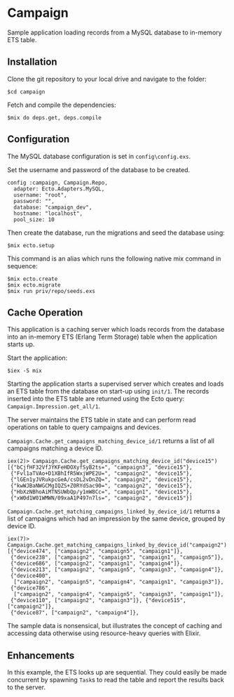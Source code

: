# Campaign

Sample application loading records from a MySQL database to in-memory ETS table.

## Installation

Clone the git repository to your local drive and navigate to the folder:
```
$cd campaign
```
Fetch and compile the dependencies:
```
$mix do deps.get, deps.compile
```

## Configuration

The MySQL database configuration is set in `config\config.exs`.

Set the username and password of the database to be created.
```
config :campaign, Campaign.Repo,
  adapter: Ecto.Adapters.MySQL,
  username: "root",
  password: "",
  database: "campaign_dev",
  hostname: "localhost",
  pool_size: 10
```
Then create the database, run the migrations and seed the database using:
```
$mix ecto.setup
```
This command is an alias which runs the following native mix command in sequence:
```
$mix ecto.create
$mix ecto.migrate
$mix run priv/repo/seeds.exs
```

## Cache Operation

This application is a caching server which loads records from the database into
an in-memory ETS (Erlang Term Storage) table when the application starts up.

Start the application:
```
$iex -S mix
```

Starting the application starts a supervised server which creates and loads
an ETS table from the database on start-up using `init/1`. The records inserted
into the ETS table are returned using the Ecto query: `Campaign.Impression.get_all/1`.

The server maintains the ETS table in state and can perform read operations on
table to query campaigns and devices.

`Campaign.Cache.get_campaigns_matching_device_id/1` returns a list of all campaigns
matching a device ID.
```
iex(2)> Campaign.Cache.get_campaigns_matching_device_id("device15")
[{"bCjfHF32VfJYKFeHDOXyfSyB2ts=", "campaign3", "device15"},
 {"Fvl1aTVAo+D1XBhIfR5WxjWPE2U=", "campaign2", "device15"},
 {"lGEn1yJVRukpcGeA/csDL2vDnZQ=", "campaign2", "device15"},
 {"kwWJBaNWGCMgIQZS+Z0RYdSac90=", "campaign2", "device15"},
 {"HbXzNBhoAiMTNSUWbQp/y1mW8Cc=", "campaign1", "device15"},
 {"xW0d1W01WMWN/09xaA1P497n7ls=", "campaign2", "device15"}]
```

`Campaign.Cache.get_matching_campaigns_linked_by_device_id/1` returns a list of
campaigns which had an impression by the same device, grouped by device ID.
```
iex(7)> Campaign.Cache.get_matching_campaigns_linked_by_device_id("campaign2")
[{"device474", ["campaign2", "campaign5", "campaign1"]},
 {"device238", ["campaign2", "campaign3", "campaign1", "campaign5"]},
 {"device686", ["campaign2", "campaign1", "campaign4"]},
 {"device213", ["campaign2", "campaign5", "campaign3", "campaign4"]},
 {"device400",
  ["campaign2", "campaign5", "campaign4", "campaign1", "campaign3"]},
 {"device786",
  ["campaign2", "campaign4", "campaign5", "campaign3", "campaign1"]},
 {"device110", ["campaign2", "campaign3"]}, {"device515", ["campaign2"]},
 {"device87", ["campaign2", "campaign4"]},
```

The sample data is nonsensical, but illustrates the concept of caching and accessing
data otherwise using resource-heavy queries with Elixir.

## Enhancements

In this example, the ETS looks up are sequential. They could easily be made
concurrent by spawning `Task`s to read the table and report the results back
to the server.
